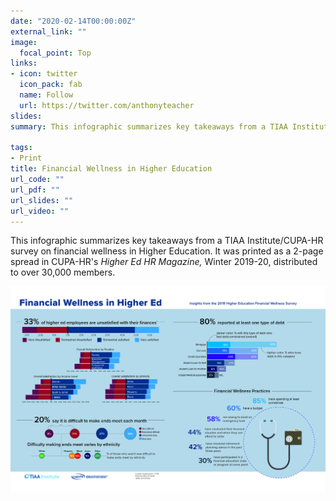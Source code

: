 ```yaml
---
date: "2020-02-14T00:00:00Z"
external_link: ""
image:
  focal_point: Top
links:
- icon: twitter
  icon_pack: fab
  name: Follow
  url: https://twitter.com/anthonyteacher
slides:
summary: This infographic summarizes key takeaways from a TIAA Institute/CUPA-HR survey on financial wellness in Higher Education.

tags:
- Print
title: Financial Wellness in Higher Education
url_code: ""
url_pdf: ""
url_slides: ""
url_video: ""
---
```


This infographic summarizes key takeaways from a TIAA Institute/CUPA-HR survey on financial wellness in Higher Education. It was printed as a 2-page spread in CUPA-HR's *Higher Ed HR Magazine,* Winter 2019-20, distributed to over 30,000 members.

[![Financial Wellness](financial_wellness.jpg)](financial_wellness.pdf)